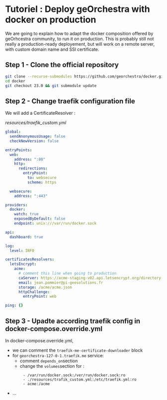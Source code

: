 # Tutoriel : Deploy geOrchestra with docker on production

We are going to explain how to adapt the docker composition offered by geOrhcestra community, to run it on production.
This is probably still not really a production-ready deployement, but will work on a remote server, with custom domain name and SSl certificate.

## Step 1 - Clone the official repository

```bash
git clone --recurse-submodules https://github.com/georchestra/docker.git
cd docker
git checkout 23.0 && git submodule update
 ```

## Step 2 - Change traefik configuration file
We will add a CertificateResolver :

*resources/traefik_custom.yml*
```yaml
global: 
  sendAnonymousUsage: false
  checkNewVersion: false

entryPoints:
  web:
    address: ":80"
    http:
      redirections:
        entryPoint:
          to: websecure
          scheme: https

  websecure:
    address: ":443"

providers:
  docker:
    watch: true
    exposedByDefault: false
    endpoint: unix:///var/run/docker.sock

api:
  dashboard: true

log:
  level: INFO

certificatesResolvers:
  letsEncrypt:
    acme:
      # comment this line when going to production
      caServer: https://acme-staging-v02.api.letsencrypt.org/directory
      email: jean.pommier@pi-geosolutions.fr
      storage: /acme/acme.json
      httpChallenge:
        entryPoint: web

ping: {}
```

## Step 3 - Upadte according traefik config in docker-compose.override.yml

In docker-compose.override.yml,
- we can comment the `traefik-me-certificate-downloader` block
- for `georchestra-127-0-1.traefik.me` service:
    - comment `depends_on`section
    - change the `volumes`section for :
```
        - /var/run/docker.sock:/ver/run/docker.sock:ro
        - ./resources/trafik_custom.yml:/etc/traefik.yml:ro
        - acme:/acme
```
- ...